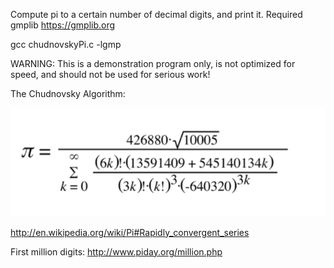 Compute pi to a certain number of decimal digits, and print it.
Required gmplib https://gmplib.org

  gcc chudnovskyPi.c -lgmp

WARNING: This is a demonstration program only, is not optimized for
speed, and should not be used for serious work!

The Chudnovsky Algorithm:

![Alt text](/chudnovsky.png)

http://en.wikipedia.org/wiki/Pi#Rapidly_convergent_series

First million digits: http://www.piday.org/million.php

